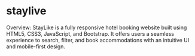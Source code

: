 # staylive
Overview: StayLike is a fully responsive hotel booking website built using HTML5, CSS3, JavaScript, and Bootstrap. It offers users a seamless experience to search, filter, and book accommodations with an intuitive UI and mobile-first design.
